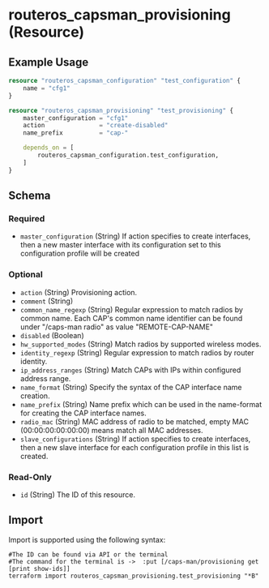 # routeros_capsman_provisioning (Resource)


## Example Usage
```terraform
resource "routeros_capsman_configuration" "test_configuration" {
	name = "cfg1"
}

resource "routeros_capsman_provisioning" "test_provisioning" {
	master_configuration = "cfg1"
	action               = "create-disabled"
	name_prefix          = "cap-"

	depends_on = [
		routeros_capsman_configuration.test_configuration,
	]
}
```

<!-- schema generated by tfplugindocs -->
## Schema

### Required

- `master_configuration` (String) If action specifies to create interfaces, then a new master interface with its configuration set to this configuration profile will be created

### Optional

- `action` (String) Provisioning action.
- `comment` (String)
- `common_name_regexp` (String) Regular expression to match radios by common name. Each CAP's common name identifier can be found under "/caps-man radio" as value "REMOTE-CAP-NAME"
- `disabled` (Boolean)
- `hw_supported_modes` (String) Match radios by supported wireless modes.
- `identity_regexp` (String) Regular expression to match radios by router identity.
- `ip_address_ranges` (String) Match CAPs with IPs within configured address range.
- `name_format` (String) Specify the syntax of the CAP interface name creation.
- `name_prefix` (String) Name prefix which can be used in the name-format for creating the CAP interface names.
- `radio_mac` (String) MAC address of radio to be matched, empty MAC (00:00:00:00:00:00) means match all MAC addresses.
- `slave_configurations` (String) If action specifies to create interfaces, then a new slave interface for each configuration profile in this list is created.

### Read-Only

- `id` (String) The ID of this resource.

## Import
Import is supported using the following syntax:
```shell
#The ID can be found via API or the terminal
#The command for the terminal is ->  :put [/caps-man/provisioning get [print show-ids]]
terraform import routeros_capsman_provisioning.test_provisioning "*B"
```

